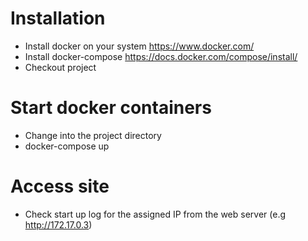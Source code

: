 # Installation
* Install docker on your system https://www.docker.com/
* Install docker-compose https://docs.docker.com/compose/install/
* Checkout project

# Start docker containers
* Change into the project directory
* docker-compose up

# Access site
* Check start up log for the assigned IP from the web server (e.g http://172.17.0.3)
